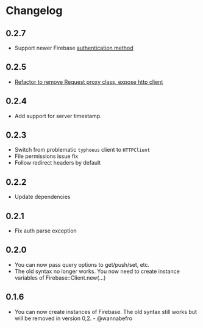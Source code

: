 # Changelog

## 0.2.7

* Support newer Firebase [authentication method](https://github.com/oscardelben/firebase-ruby/pull/81)

## 0.2.5

* [Refactor to remove Request proxy class, expose http client](https://github.com/oscardelben/firebase-ruby/commit/138b1e1461ff33da506b0d7992b42e3544be9cf1)

## 0.2.4

* Add support for server timestamp.

## 0.2.3

* Switch from problematic `typhoeus` client to `HTTPClient`
* File permissions issue fix
* Follow redirect headers by default

## 0.2.2

* Update dependencies

## 0.2.1

* Fix auth parse exception

## 0.2.0

* You can now pass query options to get/push/set, etc.
* The old syntax no longer works. You now need to create instance variables of Firebase::Client.new(...)

## 0.1.6

* You can now create instances of Firebase. The old syntax still works but will be removed in version 0,2. - @wannabefro
